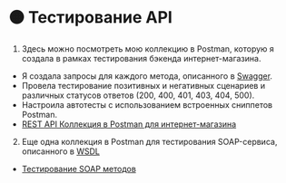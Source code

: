 # 🟠 Тестирование API
1. Здесь можно посмотреть мою коллекцию в Postman, которую я создала в рамках тестирования бэкенда интернет-магазина.
- Я создала запросы для каждого метода, описанного в <a href = "https://qa.demoshopping.ru/api-docs/">Swagger</a>.
- Провела тестирование позитивных и негативных сценариев и различных статусов ответов (200, 400, 401, 403, 404, 500).
- Настроила автотесты с использованием встроенных сниппетов Postman.
- [REST API Коллекция в Postman для интернет-магазина](https://www.postman.com/ianamartynova/qa-demoshopping/collection/b9xaoxc/demoshopping?action=share&creator=40959118)

2. Еще одна коллекция в Postman для тестирования SOAP-сервиса, описанного в <a href="http://webservices.oorsprong.org/websamples.countryinfo/CountryInfoService.wso?WSDL">WSDL</a>
- [Тестирование SOAP методов](https://www.postman.com/ianamartynova/qa-demoshopping/collection/4u9dvko/soap?action=share&creator=40959118)
